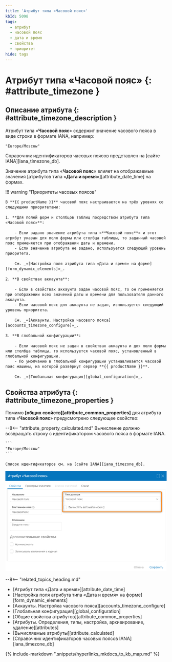 ```yaml
---
title: 'Атрибут типа «Часовой пояс»'
kbId: 5098
tags:
  - атрибут
  - часовой пояс
  - дата и время
  - свойства
  - приоритет
hide: tags
---
```


# Атрибут типа «Часовой пояс» {: #attribute_timezone }

## Описание атрибута {: #attribute_timezone_description }

Атрибут типа «**Часовой пояс**» содержит значение часового пояса в виде строки в формате IANA, например:

```
"Europe/Moscow"
```

Справочник идентификаторов часовых поясов представлен на [сайте IANA][iana_timezone_db].

Значение атрибута типа «**Часовой пояс**» влияет на отображаемые значения [атрибутов типа «**Дата и время**»][attribute_date_time] на формах.

!!! warning "Приоритеты часовых поясов"

    В **{{ productName }}** часовой пояс настраивается на трёх уровнях со следующими приоритетами:

    1. **Для полей форм и столбцов таблиц посредством атрибута типа «Часовой пояс»**:

        - Если задано значение атрибута типа «**Часовой пояс**» и этот атрибут указан для поля формы или столбца таблицы, то заданный часовой пояс применяется при отображении даты и времени.
        - Если значение атрибута не задано, используется следующий уровень приоритета.

        См. _«[Настройка поля атрибута типа «Дата и время» на форме][form_dynamic_elements]»_.

    2. **В свойствах аккаунта**:

        - Если в свойствах аккаунта задан часовой пояс, то он применяется при отображении всех значений даты и времени для пользователя данного аккаунта.
        - Если часовой пояс для аккаунта не задан, используется следующий уровень приоритета.

        См. _«[Аккаунты. Настройка часового пояса][accounts_timezone_configure]»_.

    3. **В глобальной конфигурации**:

        - Если часовой пояс не задан в свойствах аккаунта и для поля формы или столбца таблицы, то используется часовой пояс, установленный в глобальной конфигурации.
        - По умолчанию в глобальной конфигурации устанавливается часовой пояс машины, на которой развёрнут сервер **{{ productName }}**.

        См. _«[Глобальная конфигурация][global_configuration]»_.

## Свойства атрибута {: #attribute_timezone_properties }

Помимо **[общих свойств][attribute_common_properties]** для атрибута типа «**Часовой пояс**» предусмотрено следующее свойство:

--8<-- "attribute_property_calculated.md"
    Вычисление должно возвращать строку с идентификатором часового пояса в формате IANA.

    ```
    "Europe/Moscow"
    ```
    
    Список идентификаторов см. на [сайте IANA][iana_timezone_db].

_![Свойства атрибута типа «Часовой пояс»](img/attribute_timezone_properties.png)_

<div class="relatedTopics" markdown="block">

--8<-- "related_topics_heading.md"

- [Атрибут типа «Дата и время»][attribute_date_time]
- [Настройка поля атрибута типа «Дата и время» на форме][form_dynamic_elements]
- [Аккаунты. Настройка часового пояса][accounts_timezone_configure]
- [Глобальная конфигурация][global_configuration]
- [Общие свойства атрибутов][attribute_common_properties]
- [Атрибуты. Определения, типы, настройка, архивирование, удаление][attributes]
- [Вычисляемые атрибуты][attribute_calculated]
- [Справочник идентификаторов часовых поясов IANA][iana_timezone_db]


</div>

{% include-markdown ".snippets/hyperlinks_mkdocs_to_kb_map.md" %}
